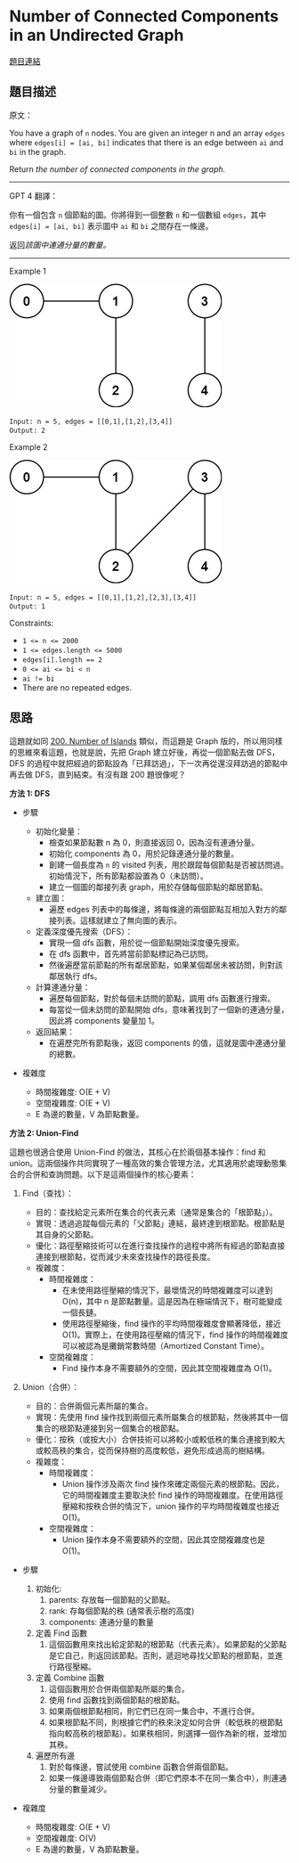 # Number of Connected Components in an Undirected Graph

[題目連結](https://leetcode.com/problems/number-of-connected-components-in-an-undirected-graph/description/)

## 題目描述
原文：

You have a graph of `n` nodes. You are given an integer n and an array `edges` where `edges[i] = [ai, bi]` indicates that there is an edge between `ai` and `bi` in the graph.

Return *the number of connected components in the graph.*

----

GPT 4 翻譯：

你有一個包含 `n` 個節點的圖。你將得到一個整數 `n` 和一個數組 `edges`，其中 `edges[i] = [ai, bi]` 表示圖中 `ai` 和 `bi` 之間存在一條邊。

返回*該圖中連通分量的數量。*

----

Example 1

![Example 1](example1.jpeg)

```
Input: n = 5, edges = [[0,1],[1,2],[3,4]]
Output: 2
```

Example 2

![Example 2](example2.jpeg)

```
Input: n = 5, edges = [[0,1],[1,2],[2,3],[3,4]]
Output: 1
```


Constraints:

* `1 <= n <= 2000`
* `1 <= edges.length <= 5000`
* `edges[i].length == 2`
* `0 <= ai <= bi < n`
* `ai != bi`
* There are no repeated edges.


## 思路

這題就如同 [200. Number of Islands](https://leetcode.com/problems/number-of-islands/) 類似，而這題是 Graph 版的，所以用同樣的思維來看這題，也就是說，先把 Graph 建立好後，再從一個節點去做 DFS，DFS 的過程中就把經過的節點設為「已拜訪過」，下一次再從還沒拜訪過的節點中再去做 DFS，直到結束。有沒有跟 200 題很像呢？


**方法 1: DFS**

* 步驟
  * 初始化變量：
    * 檢查如果節點數 n 為 0，則直接返回 0，因為沒有連通分量。
    * 初始化 components 為 0，用於記錄連通分量的數量。
    * 創建一個長度為 `n` 的 visited 列表，用於跟蹤每個節點是否被訪問過。初始情況下，所有節點都設置為 0（未訪問）。
    * 建立一個圖的鄰接列表 graph，用於存儲每個節點的鄰居節點。
  * 建立圖：
    * 遍歷 edges 列表中的每條邊，將每條邊的兩個節點互相加入對方的鄰接列表。這樣就建立了無向圖的表示。
  * 定義深度優先搜索（DFS）：
    * 實現一個 dfs 函數，用於從一個節點開始深度優先搜索。
    * 在 dfs 函數中，首先將當前節點標記為已訪問。
    * 然後遍歷當前節點的所有鄰居節點，如果某個鄰居未被訪問，則對該鄰居執行 dfs。
  * 計算連通分量：
    * 遍歷每個節點，對於每個未訪問的節點，調用 dfs 函數進行搜索。
    * 每當從一個未訪問的節點開始 dfs，意味著找到了一個新的連通分量，因此將 components 變量加 1。
  * 返回結果：
    * 在遍歷完所有節點後，返回 components 的值，這就是圖中連通分量的總數。

* 複雜度
  * 時間複雜度: O(E + V)
  * 空間複雜度: O(E + V)
  * E 為邊的數量，V 為節點數量。


**方法 2: Union-Find**

這題也很適合使用 Union-Find 的做法，其核心在於兩個基本操作：find 和 union。這兩個操作共同實現了一種高效的集合管理方法，尤其適用於處理動態集合的合併和查詢問題。以下是這兩個操作的核心要素：  

1. Find（查找）：
   * 目的：查找給定元素所在集合的代表元素（通常是集合的「根節點」）。
   * 實現：透過追蹤每個元素的「父節點」連結，最終達到根節點。根節點是其自身的父節點。
   * 優化：路徑壓縮技術可以在進行查找操作的過程中將所有經過的節點直接連接到根節點，從而減少未來查找操作的路徑長度。
   * 複雜度：
     * 時間複雜度：
       * 在未使用路徑壓縮的情況下，最壞情況的時間複雜度可以達到 O(n)，其中 n 是節點數量。這是因為在極端情況下，樹可能變成一個長鏈。
       * 使用路徑壓縮後，find 操作的平均時間複雜度會顯著降低，接近 O(1)。實際上，在使用路徑壓縮的情況下，find 操作的時間複雜度可以被認為是攤銷常數時間（Amortized Constant Time）。
     * 空間複雜度：
       * Find 操作本身不需要額外的空間，因此其空間複雜度為 O(1)。

2. Union（合併）：
   * 目的：合併兩個元素所屬的集合。
   * 實現：先使用 find 操作找到兩個元素所屬集合的根節點，然後將其中一個集合的根節點連接到另一個集合的根節點。
   * 優化：按秩（或按大小）合併技術可以將較小或較低秩的集合連接到較大或較高秩的集合，從而保持樹的高度較低，避免形成過高的樹結構。
   * 複雜度：
     * 時間複雜度：
       * Union 操作涉及兩次 find 操作來確定兩個元素的根節點。因此，它的時間複雜度主要取決於 find 操作的時間複雜度。在使用路徑壓縮和按秩合併的情況下，union 操作的平均時間複雜度也接近 O(1)。
     * 空間複雜度：
       * Union 操作本身不需要額外的空間，因此其空間複雜度也是 O(1)。


* 步驟
   1. 初始化: 
      1. parents: 存放每一個節點的父節點。
      2. rank: 存每個節點的秩 (通常表示樹的高度)
      3. components: 連通分量的數量
   2. 定義 Find 函數
      1. 這個函數用來找出給定節點的根節點（代表元素）。如果節點的父節點是它自己，則返回該節點。否則，遞迴地尋找父節點的根節點，並進行路徑壓縮。
   3. 定義 Combine 函數
      1. 這個函數用於合併兩個節點所屬的集合。
      2. 使用 find 函數找到兩個節點的根節點。
      3. 如果兩個根節點相同，則它們已在同一集合中，不進行合併。
      4. 如果根節點不同，則根據它們的秩來決定如何合併（較低秩的根節點指向較高秩的根節點）。如果秩相同，則選擇一個作為新的根，並增加其秩。
   4. 遍歷所有邊
      1. 對於每條邊，嘗試使用 combine 函數合併兩個節點。
      2. 如果一條邊導致兩個節點合併（即它們原本不在同一集合中），則連通分量的數量減少。

* 複雜度
  * 時間複雜度: O(E + V)
  * 空間複雜度: O(V)
  * E 為邊的數量，V 為節點數量。
